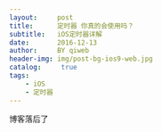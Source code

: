 ```yaml
---
layout:     post
title:      定时器 你真的会使用吗？
subtitle:   iOS定时器详解
date:       2016-12-13
author:     BY qiweb
header-img: img/post-bg-ios9-web.jpg
catalog: 	 true
tags:
    - iOS
    - 定时器
---
```


博客落后了
